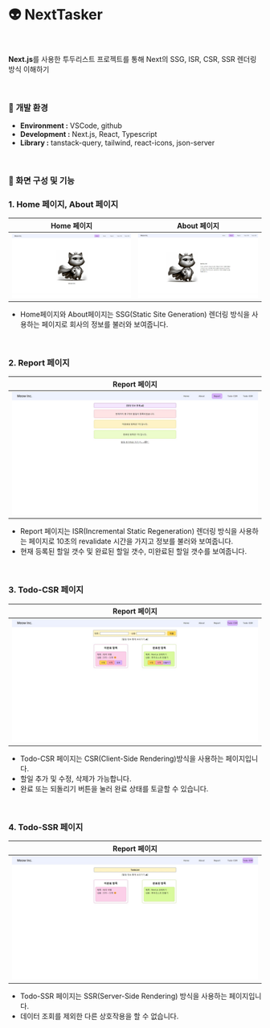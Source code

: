 # 👽 NextTasker

<br>

**Next.js**를 사용한 투두리스트 프로젝트를 통해 Next의
SSG, ISR, CSR, SSR 렌더링 방식 이해하기

<br>

### 🔽 **개발 환경**

- **Environment :** VSCode, github
- **Development :** Next.js, React, Typescript
- **Library :** tanstack-query, tailwind, react-icons, json-server

<br>

### 🔽 화면 구성 및 기능

### 1. Home 페이지, About 페이지

|                        Home 페이지                         |                       About 페이지                        |
| :--------------------------------------------------------: | :-------------------------------------------------------: |
| ![image](./image/스크린샷_14-3-2024_172749_localhost.jpeg) | ![image](./image/스크린샷_14-3-2024_17280_localhost.jpeg) |

- Home페이지와 About페이지는 SSG(Static Site Generation) 렌더링 방식을 사용하는 페이지로 회사의 정보를 불러와 보여줍니다.

<br>

### 2. Report 페이지

|                       Report 페이지                        |
| :--------------------------------------------------------: |
| ![image](./image/스크린샷_14-3-2024_183246_localhost.jpeg) |

- Report 페이지는 ISR(Incremental Static Regeneration) 렌더링 방식을 사용하는 페이지로 10초의 revalidate 시간을 가지고 정보를 불러와 보여줍니다.
- 현재 등록된 할일 갯수 및 완료된 할일 갯수, 미완료된 할일 갯수를 보여줍니다.

<br>

### 3. Todo-CSR 페이지

|                       Report 페이지                        |
| :--------------------------------------------------------: |
| ![image](./image/스크린샷_14-3-2024_172815_localhost.jpeg) |

- Todo-CSR 페이지는 CSR(Client-Side Rendering)방식을 사용하는 페이지입니다.
- 할일 추가 및 수정, 삭제가 가능합니다.
- 완료 또는 되돌리기 버튼을 눌러 완료 상태를 토글할 수 있습니다.

<br>

### 4. Todo-SSR 페이지

|                       Report 페이지                        |
| :--------------------------------------------------------: |
| ![image](./image/스크린샷_14-3-2024_172821_localhost.jpeg) |

- Todo-SSR 페이지는 SSR(Server-Side Rendering) 방식을 사용하는 페이지입니다.
- 데이터 조회를 제외한 다른 상호작용을 할 수 없습니다.

<br>
